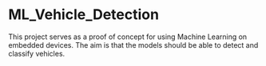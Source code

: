 # ML_Vehicle_Detection
This project serves as a proof of concept for using Machine Learning on embedded devices. The aim is that the models should be able to detect and classify vehicles.

